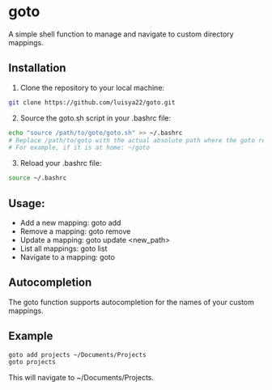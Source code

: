 # goto

A simple shell function to manage and navigate to custom directory mappings.

## Installation

1. Clone the repository to your local machine:

```sh
git clone https://github.com/luisya22/goto.git
```

2. Source the goto.sh script in your .bashrc file:
```sh
echo "source /path/to/goto/goto.sh" >> ~/.bashrc
# Replace /path/to/goto with the actual absolute path where the goto repository is cloned 
# For example, if it is at home: ~/goto
```


3. Reload your .bashrc file:
```sh
source ~/.bashrc
```

## Usage:
- Add a new mapping: goto add <name> <path>
- Remove a mapping: goto remove <name>
- Update a mapping: goto update <name> <new_path>
- List all mappings: goto list
- Navigate to a mapping: goto <name>

## Autocompletion
The goto function supports autocompletion for the names of your custom mappings.

## Example
```sh
goto add projects ~/Documents/Projects
goto projects
```

This will navigate to ~/Documents/Projects.
